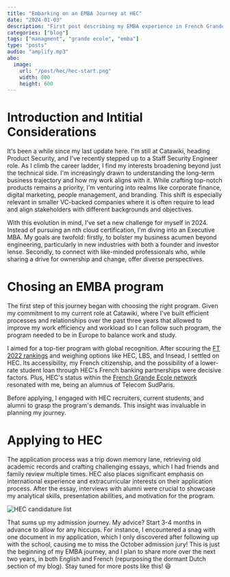 ```yaml
---
title: "Embarking on an EMBA Journey at HEC"
date: "2024-01-03"
description: "First post describing my EMBA experience in French Grande Ecole"
categories: ["blog"]
tags: ["managment", "grande ecole", "emba"]
type: "posts"
audio: "amplify.mp3"
abo:
  image:
    url: "/post/hec/hec-start.png"
    width: 800
    height: 600
---
```


# Introduction and Intitial Considerations

It's been a while since my last update here. I'm still at Catawiki, heading Product Security, and I've recently stepped up to a Staff Security Engineer role. As I climb the career ladder, I find my interests broadening beyond just the technical side. I'm increasingly drawn to understanding the long-term business trajectory and how my work aligns with it. While crafting top-notch products remains a priority, I'm venturing into realms like corporate finance, digital marketing, people management, and branding. This shift is especially relevant in smaller VC-backed companies where it is often require to lead and align stakeholders with different backgrounds and objectives.

With this evolution in mind, I've set a new challenge for myself in 2024. Instead of pursuing an nth cloud certification, I'm diving into an Executive MBA. My goals are twofold: firstly, to bolster my business acumen beyond engineering, particularly in new industries with both a founder and investor lense. Secondly, to connect with like-minded professionals who, while sharing a drive for ownership and change, offer diverse perspectives.

# Chosing an EMBA program

The first step of this journey began with choosing the right program. Given my commitment to my current role at Catawiki, where I've built efficient processes and relationships over the past three years that allowed to improve my work efficiency and workload so I can follow such program, the program needed to be in Europe to balance work and study.

I aimed for a top-tier program with global recognition. After scouring the [FT 2022 rankings](https://rankings.ft.com/rankings/2876/emba-2022) and weighing options like HEC, LBS, and Insead, I settled on HEC. Its accessibility, my French citizenship, and the possibility of a lower-rate student loan through HEC's French banking partnerships were decisive factors. Plus, HEC's status within the [French Grande Ecole network](https://en.wikipedia.org/wiki/Grande_%C3%A9cole) resonated with me, being an alumnus of Telecom SudParis.

Before applying, I engaged with HEC recruiters, current students, and alumni to grasp the program's demands. This insight was invaluable in planning my journey.

# Applying to HEC

The application process was a trip down memory lane, retrieving old academic records and crafting challenging essays, which I had friends and family review multiple times. HEC also places significant emphasis on international experience and extracurricular interests on their application process. After the essay, interviews with alumni were crucial to showcase my analytical skills, presentation abilities, and motivation for the program.

![HEC candidature list](/post/hec/hec-list.png#center "A glance to the application's requirements")

That sums up my admission journey. My advice? Start 3-4 months in advance to allow for any hiccups. For instance, I encountered a snag with one document in my application, which I only discovered after following up with the school, causing me to miss the October admission jury!
This is just the beginning of my EMBA journey, and I plan to share more over the next two years, in both English and French (repurposing the dormant Dutch section of my blog). Stay tuned for more posts like this! :satisfied: